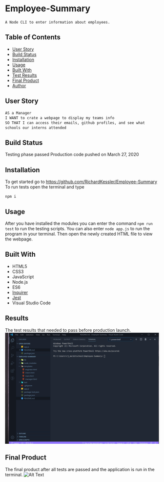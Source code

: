 # Employee-Summary

```
A Node CLI to enter information about employees.
```

## Table of Contents

* [User Story](#User-Story)
* [Build Status](#Build-Status)
* [Installation](#Installation)
* [Usage](#Usage)
* [Built With](#Built-with)
* [Test Results](#Results)
* [Final Product](#Final-Product)
* [Author](#Author)

## User Story

```
AS a Manager
I WANT to crate a webpage to display my teams info
SO THAT I can access their emails, github profiles, and see what schools our interns attended
```

## Build Status

Testing phase passed
Production code pushed on March 27, 2020

## Installation

To get started go to https://github.com/RichardKessler/Employee-Summary<br/>
To run tests open the terminal and type 
```
npm i
```

## Usage

After you have installed the modules you can enter the command `npm run test` to run the testing scripts.  You can also enter `node app.js` to run the program in your terminal.  Then open the newly created HTML file to view the webpage.

## Built With

* HTML5
* CSS3
* JavaScript
* Node.js
* ES6
* [Inquirer](https://www.npmjs.com/package/inquirer)
* [Jest](https://www.npmjs.com/package/jest)
* Visual Studio Code

## Results

The test results that needed to pass before production launch.
![Alt Text](EmployeeSummaryTest.gif)

## Final Product

The final product after all tests are passed and the application is run in the terminal.
![Alt Text](FinalEmoloyeeResult.gif)
